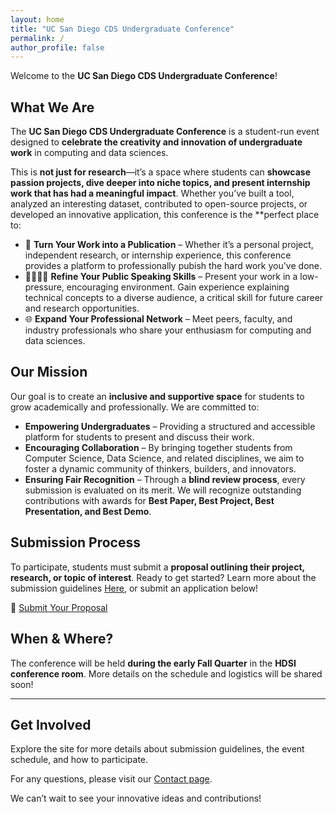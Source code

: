 ```yaml
---
layout: home
title: "UC San Diego CDS Undergraduate Conference"
permalink: /
author_profile: false
---
```


Welcome to the **UC San Diego CDS Undergraduate Conference**!

## What We Are

The **UC San Diego CDS Undergraduate Conference** is a student-run event designed to **celebrate the creativity and innovation of undergraduate work** in computing and data sciences.

This is **not just for research**—it’s a space where students can **showcase passion projects, dive deeper into niche topics, and present internship work that has had a meaningful impact**. Whether you’ve built a tool, analyzed an interesting dataset, contributed to open-source projects, or developed an innovative application, this conference is the **perfect place to:

- 📜 **Turn Your Work into a Publication** – Whether it’s a personal project, independent research, or internship experience, this conference provides a platform to professionally pubish the hard work you've done.
- 🫱🏽‍🫲🏾 **Refine Your Public Speaking Skills** – Present your work in a low-pressure, encouraging environment. Gain experience explaining technical concepts to a diverse audience, a critical skill for future career and research opportunities.
- 🌐 **Expand Your Professional Network** – Meet peers, faculty, and industry professionals who share your enthusiasm for computing and data sciences.

## Our Mission

Our goal is to create an **inclusive and supportive space** for students to grow academically and professionally. We are committed to:

- **Empowering Undergraduates** – Providing a structured and accessible platform for students to present and discuss their work.
- **Encouraging Collaboration** – By bringing together students from Computer Science, Data Science, and related disciplines, we aim to foster a dynamic community of thinkers, builders, and innovators.
- **Ensuring Fair Recognition** – Through a **blind review process**, every submission is evaluated on its merit. We will recognize outstanding contributions with awards for **Best Paper, Best Project, Best Presentation, and Best Demo**.


## **Submission Process**
To participate, students must submit a **proposal outlining their project, research, or topic of interest**. Ready to get started? Learn more about the submission guidelines [Here](/CDS_Conference/submission/), or submit an application below!

📌 [Submit Your Proposal](https://docs.google.com/forms/d/1rzDWWH-4ytHpyIjoJF7xkPvsrbebqWS-iH42dQ8ojOs/edit)


## **When & Where?**
The conference will be held **during the early Fall Quarter** in the **HDSI conference room**. More details on the schedule and logistics will be shared soon!

---

## Get Involved
Explore the site for more details about submission guidelines, the event schedule, and how to participate.

For any questions, please visit our [Contact page](/CDS_Conference/contact/).

We can’t wait to see your innovative ideas and contributions!

